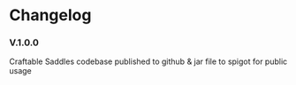 # Changelog

### V.1.0.0
Craftable Saddles codebase published to github & jar file to spigot for public usage
